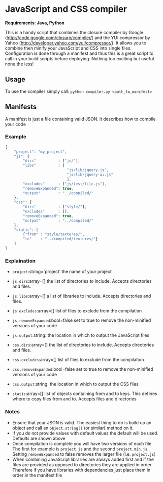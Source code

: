 # JavaScript and CSS compiler

**Requirements: Java, Python**

This is a handy script that combines the closure compiler by Google (http://code.google.com/closure/compiler/) and the YUI compressor by Yahoo (http://developer.yahoo.com/yui/compressor/). It allows you to combine then minify your JavaScript and CSS into single files. Configuration is done through a manifest and thus this is a great script to call in your build scripts before deploying. Nothing too exciting but useful none the less!

## Usage

To use the compiler simply call:
    `python compiler.py <path_to_manifest>`

## Manifests

A manifest is just a file containing valid JSON. It describes how to compile your code

### Example

```js
{
    "project": "my_project",
    "js": {
        "dirs"          : ["js/"],
        "libs"          : [
                            "js/lib/jquery.js",
                            "js/lib/jquery-ui.js"
                            ],
        "excludes"      : ["js/test/file.js"],
        "removeExpanded": true,
        "output"        : "../compiled/"
    },
    "css": {
        "dirs"          : ["style/"],
        "excludes"      : [],
        "removeExpanded": true,
        "output"        : "../compiled/"
    },
    "static": [
        {"from" : "style/textures/",
        "to"    : "../compiled/textures/"}
    ]
}
```

### Explaination

* `project`:string='project' the name of your project

* `js.dirs`:array=[] the list of directories to include. Accepts directories and files.
* `js.libs`:array=[] a list of libraries to include. Accepts directories and files.
* `js.excludes`:array=[] list of files to exclude from the compilation
* `js.removeExpanded`:bool=false set to true to remove the non-minified versions of your code
* `js.output`:string: the location in which to output the JavaScript files

* `css.dirs`:array=[] the list of directories to include. Accepts directories and files.
* `css.excludes`:array=[] list of files to exclude from the compilation
* `css.removeExpanded`:bool=false set to true to remove the non-minified versions of your code
* `css.output`:string: the location in which to output the CSS files

* `static`:array=[] list of objects containing from and to keys. This defines where to copy files from and to. Accepts files and directories

### Notes

* Ensure that your JSON is valid. The easiest thing to do is build up an object and call an `object.string()` (or similar) method on it.
* If you do not provide values with default values the default will be used. Defaults are shown above
* Once compilation is complete you will have two versions of each file. The first for example is `project.js` and the second `project.min.js`. Setting `removeExpanded` to false removes the larger file (i.e. `project.js`)
* When combining JavaScript libraries are always added first and if the files are provided as opposed to directories they are applied in order. Therefore if you have libraries with dependencies just place them in order in the manifest file
